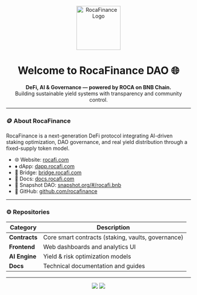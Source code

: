 <p align="center">
  <img src="https://rocafi.com/logo.svg" width="120" alt="RocaFinance Logo" />
</p>

<h1 align="center">Welcome to RocaFinance DAO 🌐</h1>

<p align="center">
  <b>DeFi, AI & Governance — powered by ROCA on BNB Chain.</b><br/>
  Building sustainable yield systems with transparency and community control.
</p>

---

### 🪙 About RocaFinance
RocaFinance is a next-generation DeFi protocol integrating AI-driven staking optimization, DAO governance, and real yield distribution through a fixed-supply token model.

- 🌐 Website: [rocafi.com](https://rocafi.com)
- ♦️ dApp: [dapp.rocafi.com](https://dapp.rocafi.com)
- 🔷 Bridge: [bridge.rocafi.com](https://bridge.rocafi.com)  
- 📘 Docs: [docs.rocafi.com](https://docs.rocafi.com)  
- 🧭 Snapshot DAO: [snapshot.org/#/rocafi.bnb](https://snapshot.org/#/rocafi.bnb)  
- 🧠 GitHub: [github.com/rocafinance](https://github.com/rocafinance)

---

### ⚙️ Repositories
| Category | Description |
|-----------|--------------|
| **Contracts** | Core smart contracts (staking, vaults, governance) |
| **Frontend** | Web dashboards and analytics UI |
| **AI Engine** | Yield & risk optimization models |
| **Docs** | Technical documentation and guides |

---

<p align="center">
  <a href="https://twitter.com/RocaFinance"><img src="https://img.shields.io/twitter/follow/RocaFinance?style=social" /></a>
  <a href="https://github.com/rocafinance"><img src="https://img.shields.io/github/stars/rocafinance?style=social" /></a>
</p>

